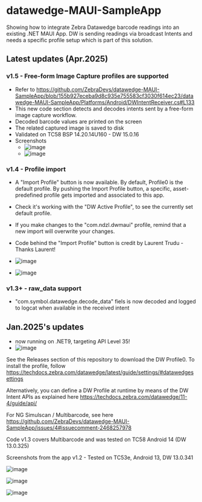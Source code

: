 # datawedge-MAUI-SampleApp
Showing how to integrate Zebra Datawedge barcode readings into an existing .NET MAUI App. DW is sending readings via broadcast Intents and needs a specific profile setup which is part of this solution.

## Latest updates (Apr.2025)

### v1.5 - Free-form Image Capture profiles are supported 
- Refer to https://github.com/ZebraDevs/datawedge-MAUI-SampleApp/blob/155b927eceba9d8c935e755583cf3030f614ec23/datawedge-MAUI-SampleApp/Platforms/Android/DWIntentReceiver.cs#L133
- This new code section detects and decodes intents sent by a free-form image capture workflow.
- Decoded barcode values are printed on the screen
- The related captured image is saved to disk
- Validated on TC58 BSP 14.20.14U160 - DW 15.0.16
- Screenshots
  - ![image](https://github.com/user-attachments/assets/89b63b60-ca78-4afd-b85b-211a3ff0cb71)
  - ![image](https://github.com/user-attachments/assets/4179dcbc-12e6-490f-b0bf-7fba7eca9780)



### v1.4 - Profile import
- A "Import Profile" button is now available. By default, Profile0 is the default profile. By pushing the Import Profile button, a specific, asset-predefined profile gets imported and associated to this app.
- Check it's working with the "DW Active Profile", to see the currently set default profile.
- If you make changes to the "com.ndzl.dwmaui" profile, remind that a new import will overwrite your changes.
- Code behind the "Import Profile" button is credit by Laurent Trudu - Thanks Laurent!

- ![image](https://github.com/user-attachments/assets/6a9c1c93-c56e-4240-ad09-edd5eb7093a7)

- ![image](https://github.com/user-attachments/assets/591c52c7-9393-49d3-8125-729f04cc6884)

### v1.3+ - raw_data support
- "com.symbol.datawedge.decode_data" fiels is now decoded and logged to logcat when available in the received intent


## Jan.2025's updates

- now running on .NET9, targeting API Level 35!
- ![image](https://github.com/user-attachments/assets/964d47d2-61e6-466a-b9fd-7570e0fc9f89)


See the Releases section of this repository to download the DW Profile0.
To install the profile, follow https://techdocs.zebra.com/datawedge/latest/guide/settings/#datawedgesettings 

Alternatively, you can define a DW Profile at runtime by means of the DW Intent APIs as explained here https://techdocs.zebra.com/datawedge/11-4/guide/api/ 

For NG Simulscan / Multibarcode, see here https://github.com/ZebraDevs/datawedge-MAUI-SampleApp/issues/4#issuecomment-2468257978 

Code v1.3 covers Multibarcode and was tested on TC58 Android 14 (DW 13.0.325)

Screenshots from the app v1.2 - Tested on TC53e, Android 13, DW 13.0.341

![image](https://user-images.githubusercontent.com/11386676/220946535-1da4975f-7434-45aa-ba6c-27285c55c547.png)

![image](https://github.com/user-attachments/assets/8b7e4c94-e477-448f-9a27-f60f5c55c9e7)

![image](https://cxnt48.com/author?ghMAUIdw) 
